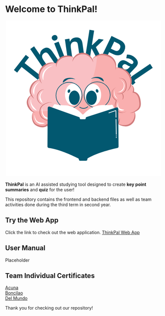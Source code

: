 # Welcome to ThinkPal!

<p align="center"><img src="ThinkPal Logo.png" alt="Logo" width="500"/></p>
<b>ThinkPal</b> is an AI assisted studying tool designed to create <b>key point summaries</b> and <b>quiz</b> for the user!

This repository contains the frontend and backend files as well as team activities done during the third term in second year.

## Try the Web App
Click the link to check out the web application.
<a href="https://app-dev-project-frontend.onrender.com">ThinkPal Web App</a>

## User Manual
Placeholder

## Team Individual Certificates
[Acuna](Team%20COG%20Individual%20Certificates/Acuna%20Certificates)<br>
[Boncilao](Team%20COG%20Individual%20Certificates/Boncilao%20Certificates)<br>
[Del Mundo](Team%20COG%20Individual%20Certificates/Del%20Mundo%20Certificates)

Thank you for checking out our repository!
